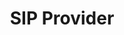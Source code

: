 ---
title: SIP Provider
next: /sip-provider/aemter/
url: /sip-provider
weight: 6
icon: <i class="fa fa-database" aria-hidden="true"></i>

---